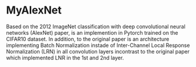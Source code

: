 # MyAlexNet

Based on the 2012 ImageNet classification with deep convolutional neural networks (AlexNet) paper, is an implemention in Pytorch trained on the CIFAR10 dataset. In addition, to the original paper is an architecture implementing Batch Normalization instade of Inter-Channel Local Response Normalization (LRN) in all convolution layers incontrast to the original paper which implemented LNR in the 1st and 2nd layer.
